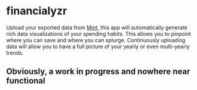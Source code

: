 # financialyzr

Upload your exported data from <a href="http://www.mint.com">Mint</a>, this app will automatically generate rich data visualizations of your spending habits. This allows you to pinpoint where you can save and where you can splurge. Continuously uploading data will allow you to have a full picture of your yearly or even multi-yearly trends. 

## Obviously, a work in progress and nowhere near functional
